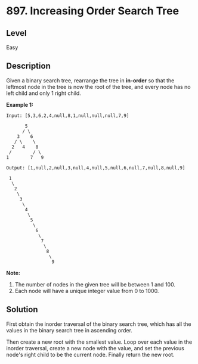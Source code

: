 # 897. Increasing Order Search Tree
## Level
Easy

## Description
Given a binary search tree, rearrange the tree in **in-order** so that the leftmost node in the tree is now the root of the tree, and every node has no left child and only 1 right child.

**Example 1:**
```
Input: [5,3,6,2,4,null,8,1,null,null,null,7,9]

       5
      / \
    3    6
   / \    \
  2   4    8
 /        / \ 
1        7   9

Output: [1,null,2,null,3,null,4,null,5,null,6,null,7,null,8,null,9]

 1
  \
   2
    \
     3
      \
       4
        \
         5
          \
           6
            \
             7
              \
               8
                \
                 9  
```
**Note:**

1. The number of nodes in the given tree will be between 1 and 100.
2. Each node will have a unique integer value from 0 to 1000.

## Solution
First obtain the inorder traversal of the binary search tree, which has all the values in the binary search tree in ascending order.

Then create a new root with the smallest value. Loop over each value in the inorder traversal, create a new node with the value, and set the previous node's right child to be the current node. Finally return the new root.
